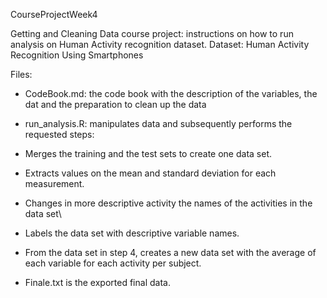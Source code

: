 CourseProjectWeek4

Getting and Cleaning Data course project: instructions on how to run analysis on Human Activity recognition dataset.
Dataset: Human Activity Recognition Using Smartphones

Files:

- CodeBook.md: the code book with the description of the variables, the dat and the preparation to clean up the data

- run_analysis.R: manipulates data and subsequently performs the requested steps:

- Merges the training and the test sets to create one data set.
- Extracts values on the mean and standard deviation for each measurement.
- Changes in more descriptive activity the names of the activities in the data set\
- Labels the data set with descriptive variable names.
- From the data set in step 4, creates a new data set with the average of each variable for each activity per subject.

- Finale.txt is the exported final data.
